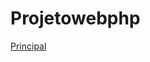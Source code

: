 # Projetowebphp
<html>
  <a href="C:\Users\Vitor\OneDrive\Área de Trabalho\Faculdade\Disciplinas\Programação Web\Projetos\Projetowebphp">Principal</a>
  
</html>

